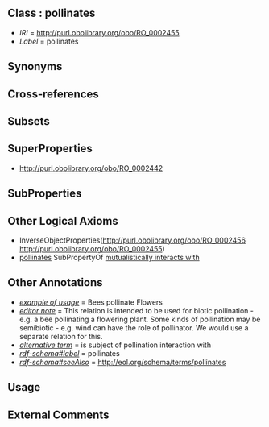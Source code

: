
## Class : pollinates

 * *IRI* = http://purl.obolibrary.org/obo/RO_0002455
 * *Label* = pollinates

## Synonyms


## Cross-references


## Subsets


## SuperProperties

 * <http://purl.obolibrary.org/obo/RO_0002442>

## SubProperties


## Other Logical Axioms

 * InverseObjectProperties(<http://purl.obolibrary.org/obo/RO_0002456> <http://purl.obolibrary.org/obo/RO_0002455>)
 * [pollinates](../../RO/55/RO_0002455.md) SubPropertyOf [mutualistically interacts with](../../RO/42/RO_0002442.md)

## Other Annotations

 * *[example of usage](../../IAO/12/IAO_0000112.md)* = Bees pollinate Flowers
 * *[editor note](../../IAO/16/IAO_0000116.md)* = This relation is intended to be used for biotic pollination - e.g. a bee pollinating a flowering plant. Some kinds of pollination may be semibiotic - e.g. wind can have the role of pollinator. We would use a separate relation for this.
 * *[alternative term](../../IAO/18/IAO_0000118.md)* = is subject of pollination interaction with
 * *[rdf-schema#label](../../el/rdf-schema#label.md)* = pollinates
 * *[rdf-schema#seeAlso](../../so/rdf-schema#seeAlso.md)* = http://eol.org/schema/terms/pollinates

## Usage


## External Comments

